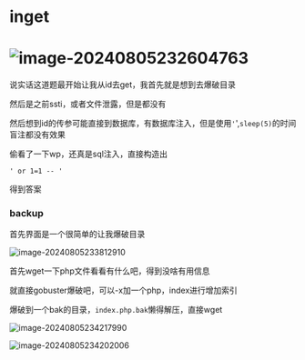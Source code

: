 # inget

# ![image-20240805232604763](C:\Users\10649\AppData\Roaming\Typora\typora-user-images\image-20240805232604763.png)

说实话这道题最开始让我从id去get，我首先就是想到去爆破目录

然后是之前ssti，或者文件泄露，但是都没有

然后想到id的传参可能直接到数据库，有数据库注入，但是使用`'`',`sleep(5)`的时间盲注都没有效果

偷看了一下wp，还真是sql注入，直接构造出

```
' or 1=1 -- '
```

得到答案



### backup

首先界面是一个很简单的让我爆破目录

![image-20240805233812910](C:\Users\10649\AppData\Roaming\Typora\typora-user-images\image-20240805233812910.png)

首先wget一下php文件看看有什么吧，得到没啥有用信息

就直接gobuster爆破吧，可以-x加一个php，index进行增加索引

爆破到一个bak的目录，`index.php.bak`懒得解压，直接wget

![image-20240805234217990](C:\Users\10649\AppData\Roaming\Typora\typora-user-images\image-20240805234217990.png)

![image-20240805234202006](C:\Users\10649\AppData\Roaming\Typora\typora-user-images\image-20240805234202006.png)